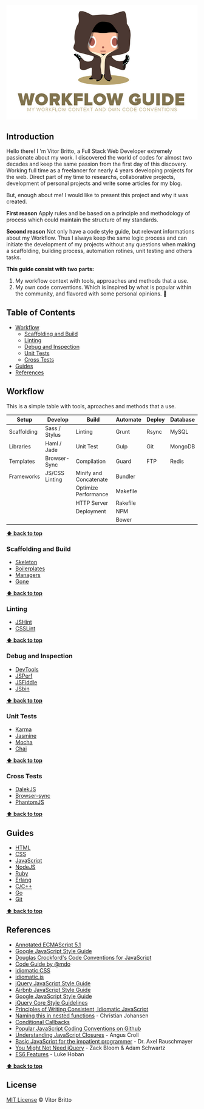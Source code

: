 ![Workflow Guide Logo](logo-wg.jpg "Workflow Guide")

## Introduction

Hello there! I 'm Vitor Britto, a Full Stack Web Developer extremely passionate about my work. I discovered the world of codes for almost two decades and keep the same passion from the first day of this discovery. Working full time as a freelancer for nearly 4 years developing projects for the web. Direct part of my time to researchs, collaborative projects, development of personal projects and write some articles for my blog.

But, enough about me! I would like to present this project and why it was created.

**First reason**
Apply rules and be based on a principle and methodology of process which could maintain the structure of my standards.

**Second reason**
Not only have a code style guide, but relevant informations about my Workflow. Thus I always keep the same logic process and can initiate the development of my projects without any questions when making a scaffolding, building process, automation rotines, unit testing and others tasks.

**This guide consist with two parts:**

1. My workflow context with tools, approaches and methods that a use.
2. My own code conventions. Which is inspired by what is popular within the community, and flavored with some personal opinions. :ghost:

## Table of Contents

- [Workflow](#workflow)
    - [Scaffolding and Build](#scaffolding-and-build)
    - [Linting](#linting)
    - [Debug and Inspection](#debug-and-inspection)
    - [Unit Tests](#unit-tests)
    - [Cross Tests](#cross-tests)
- [Guides](#guides)
- [References](#references)


## Workflow

This is a simple table with tools, aproaches and methods that a use.

| Setup       | Develop        | Build                  | Automate | Deploy | Database |
|-------------|----------------|------------------------|----------|--------|----------|
| Scaffolding | Sass / Stylus  | Linting                | Grunt    | Rsync  | MySQL    |
| Libraries   | Haml / Jade    | Unit Test              | Gulp     | Git    | MongoDB  |
| Templates   | Browser-Sync   | Compilation            | Guard    | FTP    | Redis    |
| Frameworks  | JS/CSS Linting | Minify and Concatenate | Bundler  |        |          |
|             |                | Optimize Performance   | Makefile |        |          |
|             |                | HTTP Server            | Rakefile |        |          |
|             |                | Deployment             | NPM      |        |          |
|             |                |                        | Bower    |        |          |

**[⬆ back to top](#table-of-contents)**

### Scaffolding and Build

- [Skeleton](https://github.com/vitorbritto/skeleton)
- [Boilerplates](https://github.com/vitorbritto/boilerplates)
- [Managers](https://github.com/vitorbritto/managers)
- [Gone](https://github.com/vitorbritto/gone)

**[⬆ back to top](#table-of-contents)**

### Linting

- [JSHint](https://github.com/vitorbritto/workflow-guide/blob/master/files/.jshintrc)
- [CSSLint](https://github.com/vitorbritto/workflow-guide/blob/master/files/.csslintrc)

**[⬆ back to top](#table-of-contents)**

### Debug and Inspection

- [DevTools](https://developers.google.com/chrome-developer-tools/)
- [JSPerf](http://jsperf.com/)
- [JSFiddle](http://jsfiddle.net/)
- [JSbin](http://jsbin.com/)

**[⬆ back to top](#table-of-contents)**

### Unit Tests

- [Karma](http://karma-runner.github.io/)
- [Jasmine](https://github.com/pivotal/jasmine)
- [Mocha](https://github.com/visionmedia/mocha)
- [Chai](http://chaijs.com/)

**[⬆ back to top](#table-of-contents)**

### Cross Tests

- [DalekJS](http://dalekjs.com/)
- [Browser-sync](http://browsersync.io/)
- [PhantomJS](http://phantomjs.org/)

**[⬆ back to top](#table-of-contents)**


## Guides

- [HTML](guides/html.md)
- [CSS](guides/css.md)
- [JavaScript](guides/javascript.md)
- [NodeJS](guides/nodejs.md)
- [Ruby](guides/ruby.md)
- [Erlang](guides/erlang.md)
- [C/C++](guides/c.md)
- [Go](guides/go.md)
- [Git](guides/git.md)

**[⬆ back to top](#table-of-contents)**


## References

- [Annotated ECMAScript 5.1](http://es5.github.com/)
- [Google JavaScript Style Guide](http://google-styleguide.googlecode.com/svn/trunk/javascriptguide.xml)
- [Douglas Crockford's Code Conventions for JavaScript](http://javascript.crockford.com/code.html)
- [Code Guide by @mdo](https://github.com/mdo/code-guide)
- [idiomatic CSS](https://github.com/necolas/idiomatic-css/)
- [idiomatic.js](https://github.com/rwldrn/idiomatic.js/)
- [jQuery JavaScript Style Guide](http://contribute.jquery.org/style-guide/js/)
- [Airbnb JavaScript Style Guide](https://github.com/airbnb/javascript)
- [Google JavaScript Style Guide](http://google-styleguide.googlecode.com/svn/trunk/javascriptguide.xml)
- [jQuery Core Style Guidelines](http://docs.jquery.com/JQuery_Core_Style_Guidelines)
- [Principles of Writing Consistent, Idiomatic JavaScript](https://github.com/rwldrn/idiomatic.js/)
- [Naming this in nested functions](https://gist.github.com/4135065) - Christian Johansen
- [Conditional Callbacks](https://github.com/airbnb/javascript/issues/52)
- [Popular JavaScript Coding Conventions on Github](http://sideeffect.kr/popularconvention/#javascript)
- [Understanding JavaScript Closures](http://javascriptweblog.wordpress.com/2010/10/25/understanding-javascript-closures/) - Angus Croll
- [Basic JavaScript for the impatient programmer](http://www.2ality.com/2013/06/basic-javascript.html) - Dr. Axel Rauschmayer
- [You Might Not Need jQuery](http://youmightnotneedjquery.com/) - Zack Bloom & Adam Schwartz
- [ES6 Features](https://github.com/lukehoban/es6features) - Luke Hoban

**[⬆ back to top](#table-of-contents)**


## License

[MIT License](http://vitorbritto.mit-license.org/) © Vitor Britto
